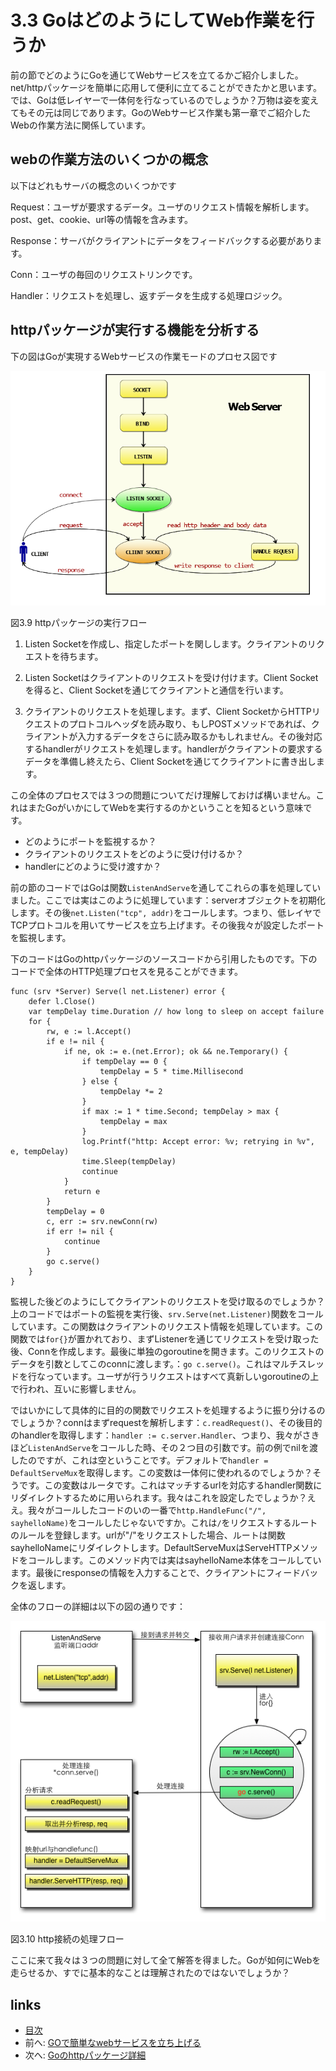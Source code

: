 # 3.3 GoはどのようにしてWeb作業を行うか
前の節でどのようにGoを通じてWebサービスを立てるかご紹介しました。net/httpパッケージを簡単に応用して便利に立てることができたかと思います。では、Goは低レイヤーで一体何を行なっているのでしょうか？万物は姿を変えてもその元は同じであります。GoのWebサービス作業も第一章でご紹介したWebの作業方法に関係しています。

## webの作業方法のいくつかの概念

以下はどれもサーバの概念のいくつかです

Request：ユーザが要求するデータ。ユーザのリクエスト情報を解析します。post、get、cookie、url等の情報を含みます。

Response：サーバがクライアントにデータをフィードバックする必要があります。

Conn：ユーザの毎回のリクエストリンクです。

Handler：リクエストを処理し、返すデータを生成する処理ロジック。

## httpパッケージが実行する機能を分析する

下の図はGoが実現するWebサービスの作業モードのプロセス図です

![](images/3.3.http.png?raw=true)

図3.9 httpパッケージの実行フロー

1. Listen Socketを作成し、指定したポートを関しします。クライアントのリクエストを待ちます。

2. Listen Socketはクライアントのリクエストを受け付けます。Client Socketを得ると、Client Socketを通じてクライアントと通信を行います。　

3. クライアントのリクエストを処理します。まず、Client SocketからHTTPリクエストのプロトコルヘッダを読み取り、もしPOSTメソッドであれば、クライアントが入力するデータをさらに読み取るかもしれません。その後対応するhandlerがリクエストを処理します。handlerがクライアントの要求するデータを準備し終えたら、Client Socketを通じてクライアントに書き出します。

この全体のプロセスでは３つの問題についてだけ理解しておけば構いません。これはまたGoがいかにしてWebを実行するのかということを知るという意味です。

- どのようにポートを監視するか？
- クライアントのリクエストをどのように受け付けるか？
- handlerにどのように受け渡すか？

前の節のコードではGoは関数`ListenAndServe`を通してこれらの事を処理していました。ここでは実はこのように処理しています：serverオブジェクトを初期化します。その後`net.Listen("tcp", addr)`をコールします。つまり、低レイヤでTCPプロトコルを用いてサービスを立ち上げます。その後我々が設定したポートを監視します。

下のコードはGoのhttpパッケージのソースコードから引用したものです。下のコードで全体のHTTP処理プロセスを見ることができます。

	func (srv *Server) Serve(l net.Listener) error {
		defer l.Close()
		var tempDelay time.Duration // how long to sleep on accept failure
		for {
			rw, e := l.Accept()
			if e != nil {
				if ne, ok := e.(net.Error); ok && ne.Temporary() {
					if tempDelay == 0 {
						tempDelay = 5 * time.Millisecond
					} else {
						tempDelay *= 2
					}
					if max := 1 * time.Second; tempDelay > max {
						tempDelay = max
					}
					log.Printf("http: Accept error: %v; retrying in %v", e, tempDelay)
					time.Sleep(tempDelay)
					continue
				}
				return e
			}
			tempDelay = 0
			c, err := srv.newConn(rw)
			if err != nil {
				continue
			}
			go c.serve()
		}
	}

監視した後どのようにしてクライアントのリクエストを受け取るのでしょうか？上のコードではポートの監視を実行後、`srv.Serve(net.Listener)`関数をコールしています。この関数はクライアントのリクエスト情報を処理しています。この関数では`for{}`が置かれており、まずListenerを通じてリクエストを受け取った後、Connを作成します。最後に単独のgoroutineを開きます。このリクエストのデータを引数としてこのconnに渡します。：`go c.serve()`。これはマルチスレッドを行なっています。ユーザが行うリクエストはすべて真新しいgoroutineの上で行われ、互いに影響しません。

ではいかにして具体的に目的の関数でリクエストを処理するように振り分けるのでしょうか？connはまずrequestを解析します：`c.readRequest()`、その後目的のhandlerを取得します：`handler := c.server.Handler`、つまり、我々がさきほど`ListenAndServe`をコールした時、その２つ目の引数です。前の例でnilを渡したのですが、これは空ということです。デフォルトで`handler = DefaultServeMux`を取得します。この変数は一体何に使われるのでしょうか？そうです。この変数はルータです。これはマッチするurlを対応するhandler関数にリダイレクトするために用いられます。我々はこれを設定したでしょうか？ええ。我々がコールしたコードのいの一番で`http.HandleFunc("/", sayhelloName)`をコールしたじゃないですか。これは`/`をリクエストするルートのルールを登録します。urlが"/"をリクエストした場合、ルートは関数sayhelloNameにリダイレクトします。DefaultServeMuxはServeHTTPメソッドをコールします。このメソッド内では実はsayhelloName本体をコールしています。最後にresponseの情報を入力することで、クライアントにフィードバックを返します。


全体のフローの詳細は以下の図の通りです：

![](images/3.3.illustrator.png?raw=true)

図3.10 http接続の処理フロー

ここに来て我々は３つの問題に対して全て解答を得ました。Goが如何にWebを走らせるか、すでに基本的なことは理解されたのではないでしょうか？


## links
   * [目次](<preface.md>)
   * 前へ: [GOで簡単なwebサービスを立ち上げる](<03.2.md>)
   * 次へ: [Goのhttpパッケージ詳細](<03.4.md>)
